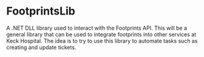 ﻿# FootprintsLib

A .NET DLL library used to interact with the Footprints API. This will be a general library that can be used to integrate footprints into other services at Keck Hospital. The idea is to try to use this library to automate tasks such as creating and update tickets.
